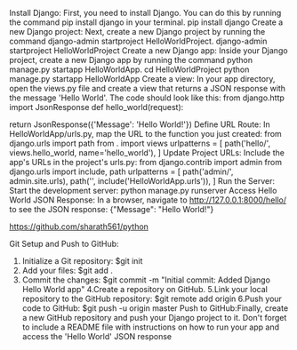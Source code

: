 
Install Django: First, you need to install Django. You can do this by running the command pip install 
django in your terminal.
pip install django
Create a new Django project: Next, create a new Django project by running the command django-admin 
startproject HelloWorldProject.
django-admin startproject HelloWorldProject
Create a new Django app: Inside your Django project, create a new Django app by running the command 
python manage.py startapp HelloWorldApp.
cd HelloWorldProject
python manage.py startapp HelloWorldApp
Create a view: In your app directory, open the views.py file and create a view that returns a JSON 
response with the message 'Hello World'. The code should look like this: 
from django.http import JsonResponse
def hello_world(request):
 
return JsonResponse({'Message': 'Hello World!'})
Define URL Route: In HelloWorldApp/urls.py, map the URL to the function you just created:
from django.urls import path
from . import views
urlpatterns = [
 path('hello/', views.hello_world, name='hello_world'),
]
Update Project URLs: Include the app's URLs in the project's urls.py:
from django.contrib import admin
from django.urls import include, path
urlpatterns = [
 path('admin/', admin.site.urls),
 path('', include('HelloWorldApp.urls')),
]
Run the Server: Start the development server:
python manage.py runserver
Access Hello World JSON Response:
In a browser, navigate to http://127.0.0.1:8000/hello/ to see the JSON response: {"Message": "Hello 
World!"}

https://github.com/sharath561/python

Git Setup and Push to GitHub:
1. Initialize a Git repository:
$git init
2. Add your files:
$git add .
3. Commit the changes:
$git commit -m "Initial commit: Added Django Hello World app"
4.Create a repository on GitHub.
5.Link your local repository to the GitHub repository:
$git remote add origin <your-github-repo-url>
6.Push your code to GitHub:
$git push -u origin master
Push to GitHub:Finally, create a new GitHub repository and push your Django project to it. Don't forget 
to include a README file with instructions on how to run your app and access the 'Hello World' JSON 
response
